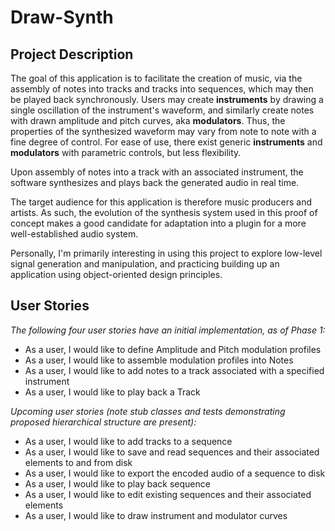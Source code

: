 # Draw-Synth

## Project Description

The goal of this application is to facilitate the creation of music,
via the assembly of notes into tracks and tracks into sequences, which may then be played back synchronously.
Users may create **instruments** by drawing a single oscillation of the instrument's waveform,
and similarly create notes with drawn amplitude and pitch curves, aka **modulators**.
Thus, the properties of the synthesized waveform may vary from note to note with a fine degree of control.
For ease of use, there exist generic **instruments** and **modulators** with parametric controls, but less flexibility.

Upon assembly of notes into a track with an associated instrument,
the software synthesizes and plays back the generated audio in real time.

The target audience for this application is therefore music producers and artists.
As such, the evolution of the synthesis system used in this proof of concept makes a good candidate for
adaptation into a plugin for a more well-established audio system.

Personally, I'm primarily interesting in using this project to explore low-level signal generation and manipulation,
and practicing building up an application using object-oriented design principles.

## User Stories

*The following four user stories have an initial implementation, as of Phase 1:*

- As a user, I would like to define Amplitude and Pitch modulation profiles
- As a user, I would like to assemble modulation profiles into Notes 
- As a user, I would like to add notes to a track associated with a specified instrument
- As a user, I would like to play back a Track

*Upcoming user stories (note stub classes and tests demonstrating proposed hierarchical structure are present):*

- As a user, I would like to add tracks to a sequence
- As a user, I would like to save and read sequences and their associated elements to and from disk
- As a user, I would like to export the encoded audio of a sequence to disk
- As a user, I would like to play back sequence
- As a user, I would like to edit existing sequences and their associated elements
- As a user, I would like to draw instrument and modulator curves
